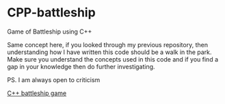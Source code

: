 # CPP-battleship
Game of Battleship using C++<br>

Same concept here, if you looked through my previous repository, then understanding how I have written this code should be a walk in the park. Make sure you understand the concepts used in this code and if you find a gap in your knowledge then do further investigating.

PS. I am always open to criticism 

<a href="https://replit.com/@danieltheo00/battleshipgame#main.cpp">C++ battleship game</a>

